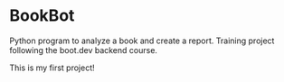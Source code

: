# BookBot

Python program to analyze a book and create a report.
Training project following the boot.dev backend course.

This is my first project!
